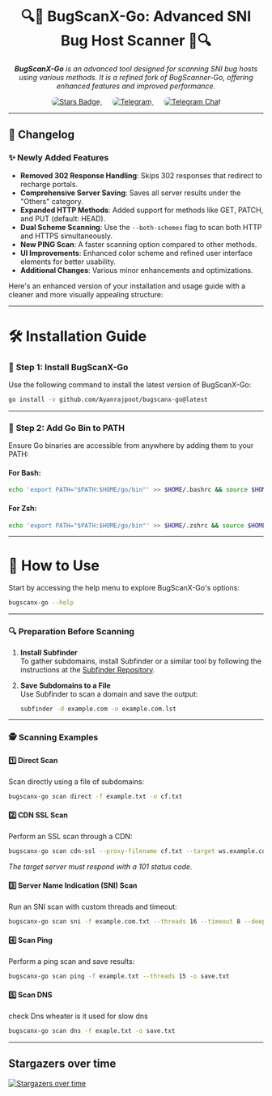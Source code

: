 <h1 align="center">🔍🐛 BugScanX-Go: Advanced SNI Bug Host Scanner 🐞🔍</h1>

<p align="center">
   <i><b>BugScanX-Go</b> is an advanced tool designed for scanning SNI bug hosts using various methods. It is a refined fork of BugScanner-Go, offering enhanced features and improved performance.</i>
</p>

<div align="center">
   <a href="https://github.com/Ayanrajpoot10/BugScanX-Go/stargazers" style="margin: 0 10px;">
      <img src="https://img.shields.io/github/stars/Ayanrajpoot10/BugScanX-Go?style=for-the-badge&color=green" alt="Stars Badge" style="border-radius: 8px;">
   </a>
   <a href="https://t.me/BugscanX" style="margin: 0 10px;">
      <img src="https://img.shields.io/badge/Telegram-Join%20Group-0088cc?style=for-the-badge&logo=telegram" alt="Telegram" style="border-radius: 8px;">
   </a>
   <a href="https://t.me/BugscanxChat" style="margin: 0 10px;">
      <img src="https://img.shields.io/badge/Telegram%20Chat-Join%20Chat-4c6ef5?style=for-the-badge&logo=telegram" alt="Telegram Chat" style="border-radius: 8px;">
   </a>
</div>


---

## 📜 Changelog

### ✨ Newly Added Features

- **Removed 302 Response Handling**: Skips 302 responses that redirect to recharge portals.
- **Comprehensive Server Saving**: Saves all server results under the "Others" category.
- **Expanded HTTP Methods**: Added support for methods like GET, PATCH, and PUT (default: HEAD).
- **Dual Scheme Scanning**: Use the `--both-schemes` flag to scan both HTTP and HTTPS simultaneously.
- **New PING Scan**: A faster scanning option compared to other methods.
- **UI Improvements**: Enhanced color scheme and refined user interface elements for better usability.
- **Additional Changes**: Various minor enhancements and optimizations.

Here's an enhanced version of your installation and usage guide with a cleaner and more visually appealing structure:  

---

# 🛠️ **Installation Guide**

### 🚩 **Step 1: Install BugScanX-Go**  
Use the following command to install the latest version of BugScanX-Go:  
```bash
go install -v github.com/Ayanrajpoot/bugscanx-go@latest
```

---

### 🚩 **Step 2: Add Go Bin to PATH**  
Ensure Go binaries are accessible from anywhere by adding them to your PATH:  

#### For **Bash**:
```bash
echo 'export PATH="$PATH:$HOME/go/bin"' >> $HOME/.bashrc && source $HOME/.bashrc
```

#### For **Zsh**:
```bash
echo 'export PATH="$PATH:$HOME/go/bin"' >> $HOME/.zshrc && source $HOME/.zshrc
```

---

# 🚀 **How to Use**

Start by accessing the help menu to explore BugScanX-Go's options:  
```bash
bugscanx-go --help
```

---

### 🔍 **Preparation Before Scanning**  

1. **Install Subfinder**  
   To gather subdomains, install Subfinder or a similar tool by following the instructions at the [Subfinder Repository](https://github.com/projectdiscovery/subfinder#installation).  

2. **Save Subdomains to a File**  
   Use Subfinder to scan a domain and save the output:  
   ```bash
   subfinder -d example.com -o example.com.lst
   ```

---

### 🕵️ **Scanning Examples**  

#### **1️⃣ Direct Scan**  
Scan directly using a file of subdomains:  
```bash
bugscanx-go scan direct -f example.txt -o cf.txt
```

#### **2️⃣ CDN SSL Scan**  
Perform an SSL scan through a CDN:  
```bash
bugscanx-go scan cdn-ssl --proxy-filename cf.txt --target ws.example.com
```
*The target server must respond with a 101 status code.*

#### **3️⃣ Server Name Indication (SNI) Scan**  
Run an SNI scan with custom threads and timeout:  
```bash
bugscanx-go scan sni -f example.com.txt --threads 16 --timeout 8 --deep 3
```

#### **4️⃣ Scan Ping**  
Perform a ping scan and save results:  
```bash
bugscanx-go scan ping -f example.txt --threads 15 -o save.txt
```

#### **5️⃣ Scan DNS**
check Dns wheater is it used for slow dns
```bash
bugscanx-go scan dns -f exaple.txt -o save.txt
```
---

## Stargazers over time
[![Stargazers over time](https://starchart.cc/Ayanrajpoot10/bugscanx-go.svg?variant=adaptive)](https://starchart.cc/Ayanrajpoot10/bugscanx-go)





